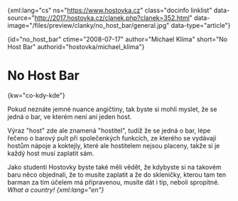 
{xml:lang="cs" ns="https://www.hostovka.cz" class="docinfo linklist" data-source="http://2017.hostovka.cz/clanek.php?clanek=352.html" data-image="/files/preview/clanky/no\_host\_bar/general.jpg" data-type="article"}

{id="no\_host\_bar" ctime="2008-07-17" author="Michael Klíma" short="No Host Bar" authorid="hostovka/michael_klima"}

# No Host Bar

<!-- generated attribute kw by user_udpatekw.sh on 2019-04-16, do not edit -->

{kw="co-kdy-kde"}

Pokud neznáte jemné nuance angičtiny, tak byste si mohli myslet, že se jedná o bar, ve kterém není ani jeden host.

Výraz "host" zde ale znamená "hostitel", tudíž že se jedná o bar, lépe řečeno o barový pult při společenkých funkcích, ze kterého se vydávají hostům nápoje a koktejly, které ale hostitelem nejsou placeny, takže si je každý host musí zaplatit sám.

Jako studenti Hostovky byste také měli vědět, že kdybyste si na takovém baru něco objednali, že to musíte zaplatit a že do skleničky, kterou tam ten barman za tím účelem má připravenou, musíte dát i tip, neboli spropitné. _What a country! {xml:lang="en"}_

